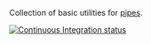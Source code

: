 Collection of basic utilities for [pipes].

[![Continuous Integration status][status-png]][status]

 [pipes]: https://github.com/pcapriotti/pipes-core?branch=devel
 [status-png]: https://secure.travis-ci.org/pcapriotti/pipes-extra.png?branch=devel
 [status]: http://travis-ci.org/pcapriotti/pipes-extra
